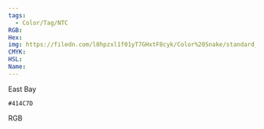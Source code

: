 ```yaml
---
tags:
  - Color/Tag/NTC
RGB:
Hex:
img: https://filedn.com/l0hpzxl1f01yT7GHxtF8cyk/Color%20Snake/standard_csv_to_svg//414C7D.svg
CMYK:
HSL:
Name:
---
```

East Bay
```palette
#414C7D
```
RGB
